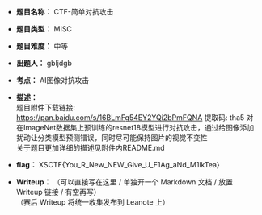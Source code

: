 * **题目名称：** CTF-简单对抗攻击

* **题目类型：** MISC

* **题目难度：** 中等

* **出题人：** gbljdgb

* **考点：**  AI图像对抗攻击

* **描述：**  
题目附件下载链接: https://pan.baidu.com/s/16BLmFg54EY2YQi2bPmFQNA 提取码: tha5
对在ImageNet数据集上预训练的resnet18模型进行对抗攻击，通过给图像添加扰动让分类模型预测错误，同时尽可能保持图片的视觉不变性  
关于题目更加详细的描述见附件内README.md

* **flag：** XSCTF{You_R_New_NEW_Give_U_F1Ag_aNd_M1lkTea}

* **Writeup：** （可以直接写在这里 / 单独开一个 Markdown 文档 / 放置 Writeup 链接 / 有空再写）  
（赛后 Writeup 将统一收集发布到 Leanote 上）

